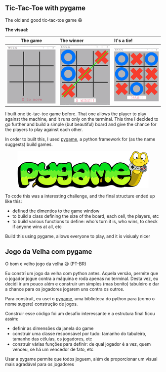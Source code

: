 ## Tic-Tac-Toe with pygame

The old and good tic-tac-toe game :smiley:

**The visual:**

<div align="center">
  
| The game   | The winner   | It's a tie!   |
|----------|:----------|:----------|
| ![example](images/tic-tac-toe.png) | ![example](images/x-wins.png) | ![example](images/tie.png) |

</div>

I built one tic-tac-toe game before. That one allows the player to play against the machine, and it runs only on the terminal. This time I decided to go further and build a simple (but beautiful) board and give the chance for the players to play against each other.

In order to built this, I used [pygame](https://www.pygame.org/news), a python framework for (as the name suggests) build games.

<div align="center">
  
![](images/pygame.png)
  
</div>

To code this was a interesting challenge, and the final structure ended up like this:
- defined the dimentios to the game window
- to build a class defining the size of the board, each cell, the players, etc
- to build various functions to define: who's turn it is, who wins, to check if anyone wins at all, etc

Build this using pygame, allows everyone to play, and it is visiualy nicer

## Jogo da Velha com pygame

O bom e velho jogo da velha :smiley: (PT-BR)

Eu constrí um jogo da velha com python antes. Aquela versão, permite que o jogador jogue contra a máquina e roda apenas no terminal. Desta vez, eu decidi ir um pouco além e construir um simples (mas bonito) tabuleiro e dar a chance para os jogadores jogarem uns contra os outros.

Para construit, eu usei o [pygame](https://www.pygame.org/news), uma biblioteca do python para (como o nome sugere) construção de jogos.

Construir esse código foi um desafio interessante e a estrutura final ficou assim:
- definir as dimensões da janela do game
- construir uma classe responsável por tudo: tamanho do tabuleiro, tamanho das células, os jogadores, etc
- construir várias funções para definir: de qual jogador é a vez, quem venceu, se há um vencedor de fato, etc

Usar a pygame permite que todos joguem, além de proporcionar um visual mais agradável para os jogadores

